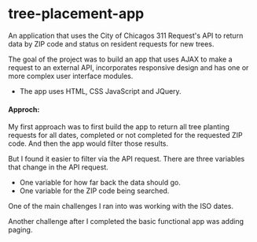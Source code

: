 # tree-placement-app 

An application that uses the City of Chicagos 311 Request's API to return data by ZIP code and status on resident requests for new trees. 


The goal of the project was to build an app that uses AJAX to make a request to an external API, incorporates responsive design and has one or more complex user interface modules. 


  - The app uses HTML, CSS JavaScript and JQuery.

#### Approch:  

My first approach was to first build the app to return all tree planting requests for all dates, completed or not completed for the requested ZIP code. And then the app would filter those results.

But I found it easier to filter via the API request. There are three variables that change in the API request.
  - One variable for how far back the data should go.
  - One variable for the ZIP code being searched. 

One of the main challenges I ran into was working with the ISO dates. 

Another challenge after I completed the basic functional app was adding paging. 